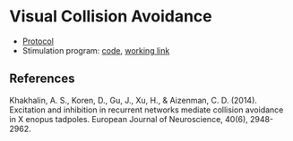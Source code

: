 # Visual Collision Avoidance

* [Protocol](protocol_collision_avoidance.md)
* Stimulation program: [code](https://github.com/khakhalin/Xenopus-Behavior/blob/master/02_Collision_Avoidance/stimulation/collision.html), [working link](http://faculty.bard.edu/~akhakhal/progs/collision.html)

## References

Khakhalin, A. S., Koren, D., Gu, J., Xu, H., & Aizenman, C. D. (2014). Excitation and inhibition in recurrent networks mediate collision avoidance in X enopus tadpoles. European Journal of Neuroscience, 40(6), 2948-2962.